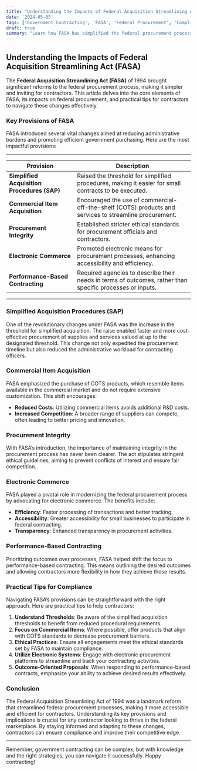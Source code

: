```yaml
---
title: "Understanding the Impacts of Federal Acquisition Streamlining Act (FASA)"
date: '2024-05-05'
tags: ['Government Contracting', 'FASA', 'Federal Procurement', 'Compliance', 'Contractor Tips']
draft: true
summary: "Learn how FASA has simplified the federal procurement process and what it means for contractors, including key provisions and practical tips for compliance."
---
```


## Understanding the Impacts of Federal Acquisition Streamlining Act (FASA)

The **Federal Acquisition Streamlining Act (FASA)** of 1994 brought significant reforms to the federal procurement process, making it simpler and inviting for contractors. This article delves into the core elements of FASA, its impacts on federal procurement, and practical tips for contractors to navigate these changes effectively.

### Key Provisions of FASA

FASA introduced several vital changes aimed at reducing administrative burdens and promoting efficient government purchasing. Here are the most impactful provisions:

---

| Provision                | Description                                                                                  |
|--------------------------|----------------------------------------------------------------------------------------------|
| **Simplified Acquisition Procedures (SAP)** | Raised the threshold for simplified procedures, making it easier for small contracts to be executed. |
| **Commercial Item Acquisition** | Encouraged the use of commercial-off-the-shelf (COTS) products and services to streamline procurement. |
| **Procurement Integrity** | Established stricter ethical standards for procurement officials and contractors.          |
| **Electronic Commerce**   | Promoted electronic means for procurement processes, enhancing accessibility and efficiency. |
| **Performance-Based Contracting** | Required agencies to describe their needs in terms of outcomes, rather than specific processes or inputs. |

---

### Simplified Acquisition Procedures (SAP)

One of the revolutionary changes under FASA was the increase in the threshold for simplified acquisition. The raise enabled faster and more cost-effective procurement of supplies and services valued at up to the designated threshold. This change not only expedited the procurement timeline but also reduced the administrative workload for contracting officers.

### Commercial Item Acquisition

FASA emphasized the purchase of COTS products, which resemble items available in the commercial market and do not require extensive customization. This shift encourages:

- **Reduced Costs**: Utilizing commercial items avoids additional R&D costs.
- **Increased Competition**: A broader range of suppliers can compete, often leading to better pricing and innovation.

### Procurement Integrity

With FASA’s introduction, the importance of maintaining integrity in the procurement process has never been clearer. The act stipulates stringent ethical guidelines, aiming to prevent conflicts of interest and ensure fair competition.

### Electronic Commerce

FASA played a pivotal role in modernizing the federal procurement process by advocating for electronic commerce. The benefits include:

- **Efficiency**: Faster processing of transactions and better tracking.
- **Accessibility**: Greater accessibility for small businesses to participate in federal contracting.
- **Transparency**: Enhanced transparency in procurement activities.

### Performance-Based Contracting

Prioritizing outcomes over processes, FASA helped shift the focus to performance-based contracting. This means outlining the desired outcomes and allowing contractors more flexibility in how they achieve those results.

### Practical Tips for Compliance

Navigating FASA’s provisions can be straightforward with the right approach. Here are practical tips to help contractors:

1. **Understand Thresholds**: Be aware of the simplified acquisition thresholds to benefit from reduced procedural requirements.
2. **Focus on Commercial Items**: Where possible, offer products that align with COTS standards to decrease procurement barriers.
3. **Ethical Practices**: Ensure all engagements meet the ethical standards set by FASA to maintain compliance.
4. **Utilize Electronic Systems**: Engage with electronic procurement platforms to streamline and track your contracting activities.
5. **Outcome-Oriented Proposals**: When responding to performance-based contracts, emphasize your ability to achieve desired results effectively.

### Conclusion

The Federal Acquisition Streamlining Act of 1994 was a landmark reform that streamlined federal procurement processes, making it more accessible and efficient for contractors. Understanding its key provisions and implications is crucial for any contractor looking to thrive in the federal marketplace. By staying informed and adapting to these changes, contractors can ensure compliance and improve their competitive edge.

---

Remember, government contracting can be complex, but with knowledge and the right strategies, you can navigate it successfully. Happy contracting!
```